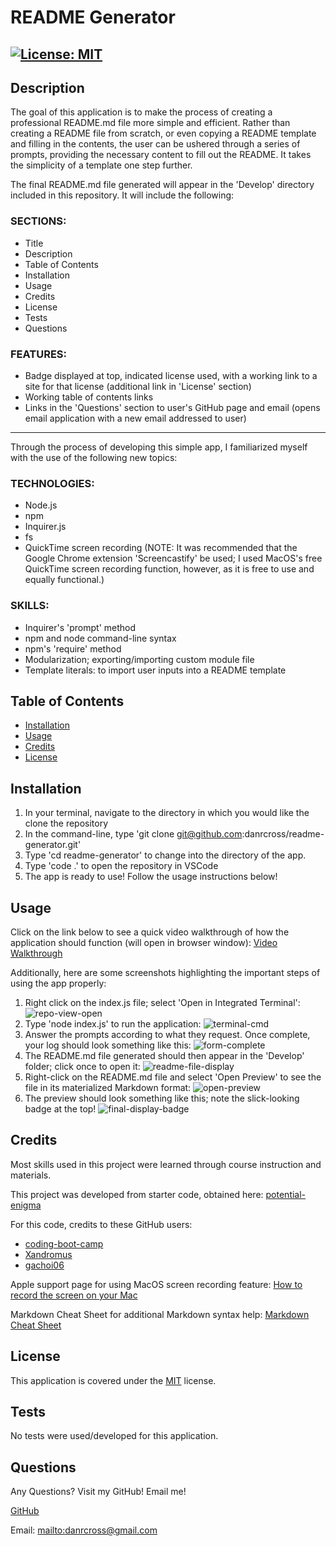 # README Generator

## [![License: MIT](https://img.shields.io/badge/License-MIT-yellow.svg)](https://opensource.org/licenses/MIT)

## Description

The goal of this application is to make the process of creating a professional README.md file more simple and efficient. Rather than creating a README file from scratch, or even copying a README template and filling in the contents, the user can be ushered through a series of prompts, providing the necessary content to fill out the README. It takes the simplicity of a template one step further.

The final README.md file generated will appear in the 'Develop' directory included in this repository. It will include the following:

### SECTIONS:

- Title
- Description
- Table of Contents
- Installation
- Usage
- Credits
- License
- Tests
- Questions

### FEATURES:

- Badge displayed at top, indicated license used, with a working link to a site for that license (additional link in 'License' section)
- Working table of contents links
- Links in the 'Questions' section to user's GitHub page and email (opens email application with a new email addressed to user)

---

Through the process of developing this simple app, I familiarized myself with the use of the following new topics:

### TECHNOLOGIES:

- Node.js
- npm
- Inquirer.js
- fs
- QuickTime screen recording (NOTE: It was recommended that the Google Chrome extension 'Screencastify' be used; I used MacOS's free QuickTime screen recording function, however, as it is free to use and equally functional.)

### SKILLS:

- Inquirer's 'prompt' method
- npm and node command-line syntax
- npm's 'require' method
- Modularization; exporting/importing custom module file
- Template literals: to import user inputs into a README template

## Table of Contents

- [Installation](#installation)
- [Usage](#usage)
- [Credits](#credits)
- [License](#license)

## Installation

1. In your terminal, navigate to the directory in which you would like the clone the repository
2. In the command-line, type 'git clone git@github.com:danrcross/readme-generator.git'
3. Type 'cd readme-generator' to change into the directory of the app.
4. Type 'code .' to open the repository in VSCode
5. The app is ready to use! Follow the usage instructions below!

## Usage

Click on the link below to see a quick video walkthrough of how the application should function (will open in browser window):
[Video Walkthrough](https://drive.google.com/file/d/1iW5tIrfA-0zY1QCWHcxbDJVP1aWd_zO8/view?usp=sharing)

Additionally, here are some screenshots highlighting the important steps of using the app properly:

1. Right click on the index.js file; select 'Open in Integrated Terminal':
   ![repo-view-open](./assets/screenshots/repo-view-open.png)
2. Type 'node index.js' to run the application:
   ![terminal-cmd](./assets/screenshots/terminal-cmd.png)
3. Answer the prompts according to what they request. Once complete, your log should look something like this:
   ![form-complete](./assets/screenshots/form-complete.png)
4. The README.md file generated should then appear in the 'Develop' folder; click once to open it:
   ![readme-file-display](./assets/screenshots/readme-file-display.png)
5. Right-click on the README.md file and select 'Open Preview' to see the file in its materialized Markdown format:
   ![open-preview](./assets/screenshots/open-preview.png)
6. The preview should look something like this; note the slick-looking badge at the top!
   ![final-display-badge](./assets/screenshots/final-display-badge.png)

## Credits

Most skills used in this project were learned through course instruction and materials.

This project was developed from starter code, obtained here:
[potential-enigma](https://github.com/coding-boot-camp/potential-enigma)

For this code, credits to these GitHub users:

- [coding-boot-camp](https://github.com/coding-boot-camp)
- [Xandromus](https://github.com/Xandromus)
- [gachoi06](https://github.com/gachoi06)

Apple support page for using MacOS screen recording feature:
[How to record the screen on your Mac](https://support.apple.com/en-us/102618)

Markdown Cheat Sheet for additional Markdown syntax help:
[Markdown Cheat Sheet](https://www.markdownguide.org/cheat-sheet/)

## License

This application is covered under the [MIT](https://opensource.org/licenses/MIT) license.

## Tests

No tests were used/developed for this application.

## Questions

Any Questions? Visit my GitHub! Email me!

[GitHub](https://github.com/danrcross)

Email: [mailto:danrcross@gmail.com](mailto:danrcross@gmail.com)
